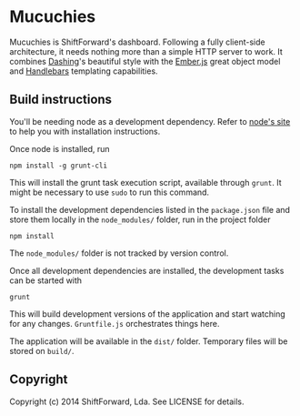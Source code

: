 # Mucuchies

Mucuchies is ShiftForward's dashboard. Following a fully client-side
architecture, it needs nothing more than a simple HTTP server to work. It
combines [Dashing][dash]'s beautiful style with the [Ember.js][ember] great
object model and [Handlebars][hbars] templating capabilities.

## Build instructions

You'll be needing node as a development dependency. Refer to [node's site][node]
to help you with installation instructions.

Once node is installed, run

    npm install -g grunt-cli

This will install the grunt task execution script, available through `grunt`. It
might be necessary to use `sudo` to run this command.

To install the development dependencies listed in the `package.json` file and
store them locally in the `node_modules/` folder, run in the project folder

    npm install

The `node_modules/` folder is not tracked by version control.

Once all development dependencies are installed, the development tasks can be
started with

    grunt

This will build development versions of the application and start watching for
any changes. `Gruntfile.js` orchestrates things here.

The application will be available in the `dist/` folder. Temporary files will be
stored on `build/`.

## Copyright

Copyright (c) 2014 ShiftForward, Lda. See LICENSE for details.

[dash]: https://github.com/Shopify/dashing
[ember]: http://emberjs.com
[hbars]: http://handlebarsjs.com
[node]: http://nodejs.org
